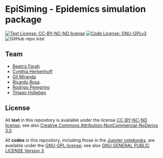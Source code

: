 # EpiSiming - Epidemics simulation package

[![Text License: CC-BY-NC-ND license](https://img.shields.io/badge/Text%20License-CC--BY--NC--ND-yellow.svg)](https://opensource.org/licenses/MIT) [![Code License: GNU-GPLv3](https://img.shields.io/badge/Code%20License-GNU--GPLv3-yellow.svg)](https://www.gnu.org/licenses/gpl.html) ![GitHub repo size](https://img.shields.io/github/repo-size/rmsrosa/nbbinder)

## Team

- [Beatriz Farah](https://github.com/beafarah)
- [Cynthia Herkenhoff](https://github.com/herkenhoff-cynthia)
- [Gil Miranda](https://github.com/mirandagil/)
- [Ricardo Rosa](http://www.im.ufrj.br/rrosa/).
- [Rodrigo Peregrino](https://github.com/rodlcp)
- [Thiago Holleben](https://github.com/hollebenthiago)

## License

All **text** in this repository is available under the license [CC-BY-NC-ND license](LICENSE-TEXT); see also [Creative Commons Attribution-NonCommercial-NoDerivs 3.0](https://creativecommons.org/licenses/by-nc-nd/3.0/us/legalcode).

All **codes** in this repository, including those in the [Jupyter notebooks](https://jupyter.org/), are available under the [GNU-GPL license](LICENSE-CODE); see also [GNU GENERAL PUBLIC LICENSE Version 3](https://www.gnu.org/licenses/gpl.html).

